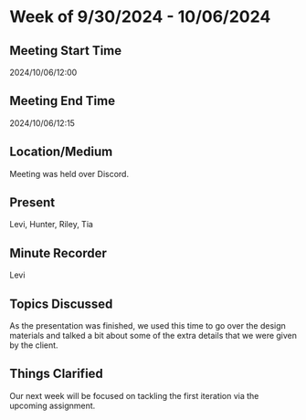 # Week of 9/30/2024 - 10/06/2024

## Meeting Start Time

2024/10/06/12:00

## Meeting End Time

2024/10/06/12:15

## Location/Medium

Meeting was held over Discord.

## Present

Levi, Hunter, Riley, Tia

## Minute Recorder

Levi

## Topics Discussed

As the presentation was finished, we used this time to go over the design materials and talked a bit about some of the
extra details that we were given by the client.

## Things Clarified

Our next week will be focused on tackling the first iteration via the upcoming assignment.

